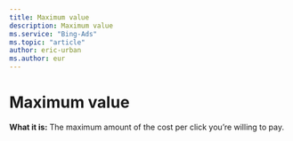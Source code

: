 ```yaml
---
title: Maximum value
description: Maximum value
ms.service: "Bing-Ads"
ms.topic: "article"
author: eric-urban
ms.author: eur
---
```


# Maximum value

**What it is:** The maximum amount of the cost per click you’re willing to pay.


